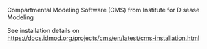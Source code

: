 Compartmental Modeling Software (CMS) from Institute for Disease Modeling

See installation details on https://docs.idmod.org/projects/cms/en/latest/cms-installation.html
